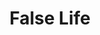 ---
title: "False Life"
permalink: /spells/false-life/
tags:
  - Spell
  - 1st Level
  - Necromancy
available_for:
  - Sorcerer
  - Wizard
level: "1st Level"
school: "Necromancy"
comp:
  - V
  - S
  - M
material: "a small amount of alcohol or distilled spirits."
duration: "1 Hour"
description: |
  Bolstering yourself with a necromantic facsimile of life, you gain 1d4 + 4 temporary hit points for the duration.

  **At higher levels.** When you cast this spell using a spell slot of 2nd level or higher, you gain 5 additional temporary hit points for each slot level above 1st.
excerpt: "Bolstering yourself with a necromantic facsimile of life, you gain 1d4 + 4 temporary hit points for the duration."
source: "Basic Rules"
---